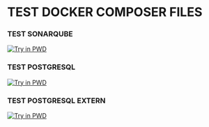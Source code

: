# TEST DOCKER COMPOSER FILES

### TEST SONARQUBE
[![Try in PWD](https://raw.githubusercontent.com/play-with-docker/stacks/master/assets/images/button.png)](https://labs.play-with-docker.com/?stack=https://github.com/spactivajmalla/ConfigFilesDockerComposer/blob/master/Sonarqube_docker-compose.yml)

### TEST POSTGRESQL
[![Try in PWD](https://raw.githubusercontent.com/play-with-docker/stacks/master/assets/images/button.png)](https://labs.play-with-docker.com/?stack=https://github.com/spactivajmalla/ConfigFilesDockerComposer/blob/master/PotsgreSQL_docker-composer.yml)

### TEST POSTGRESQL EXTERN
[![Try in PWD](https://raw.githubusercontent.com/play-with-docker/stacks/master/assets/images/button.png)](https://labs.play-with-docker.com/?stack=https://raw.githubusercontent.com/docker-library/docs/9efeec18b6b2ed232cf0fbd3914b6211e16e242c/postgres/stack.yml)

